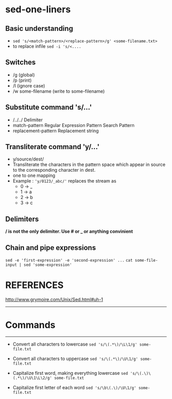 # sed-one-liners

## Basic understanding
- `sed 's/<match-pattern>/<replace-pattern>/g' <some-filename.txt>`
- to replace infile `sed -i 's/<....`

## Switches
- /g (global)
- /p (print)
- /I (ignore case)
- /w some-filename (write to some-filename)

## Substitute command 's/...'
- /../../	  Delimiter
- match-pattern	  Regular Expression Pattern Search Pattern
- replacement-pattern	  Replacement string

## Transliterate command 'y/...'
- y/source/dest/
- Transliterate the characters in the pattern space which appear in source to the corresponding character in dest.
- one to one mapping
- Example : `'y/0123/_abc/'` replaces the stream as 
  - 0 -> _
  - 1 -> a
  - 2 -> b
  - 3 -> c

## Delimiters
__/ is not the only delimiter. Use # or _ or anything convinient__

## Chain and pipe expressions
`sed -e 'first-expression' -e 'second-expression' ...`
`cat some-file-input | sed 'some-expression'`

# REFERENCES
http://www.grymoire.com/Unix/Sed.html#uh-1

-------------------
# Commands
-------------------

- Convert all characters to lowercase
```sed 's/\(.*\)/\L\1/g' some-file.txt```

- Convert all characters to uppercase
```sed 's/\(.*\)/\U\1/g' some-file.txt```

- Capitalize first word, making everything lowercase
```sed 's/\(.\)\(.*\)/\U\1\L\2/g' some-file.txt```

- Capitalize first letter of each word
```sed 's/\b\(.\)/\U\1/g' some-file.txt```
